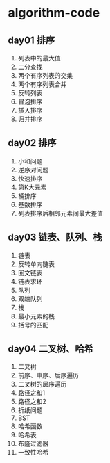 # algorithm-code

## day01 排序

1. 列表中的最大值
2. 二分查找
3. 两个有序列表的交集
4. 两个有序列表合并
5. 反转列表
6. 冒泡排序
7. 插入排序
8. 归并排序

## day02 排序

1. 小和问题
2. 逆序对问题
3. 快速排序
4. 第K大元素
5. 桶排序
6. 基数排序
7. 列表排序后相邻元素间最大差值

## day03 链表、队列、栈

1. 链表
2. 反转单向链表
3. 回文链表
4. 链表求环
5. 队列
6. 双端队列
7. 栈
8. 最小元素的栈
9. 括号的匹配

## day04 二叉树、哈希

1. 二叉树
2. 前序、中序、后序遍历
3. 二叉树的层序遍历
4. 路径之和1
5. 路径之和2
7. 折纸问题
7. BST
8. 哈希函数
9. 哈希表
10. 布隆过滤器
11. 一致性哈希
